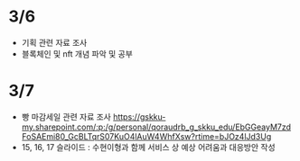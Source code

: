 # 3/6 
* 기획 관련 자료 조사
* 블록체인 및 nft 개념 파악 및 공부

# 3/7
* 빵 마감세일 관련 자료 조사
https://gskku-my.sharepoint.com/:p:/g/personal/qoraudrb_g_skku_edu/EbGGeayM7zdFoSAEmi80_GcBLTqrS07KuO4lAuW4WhfXsw?rtime=bJOz4lJd3Ug
* 15, 16, 17 슬라이드 : 수현이형과 함께 서비스 상 예상 어려움과 대응방안 작성